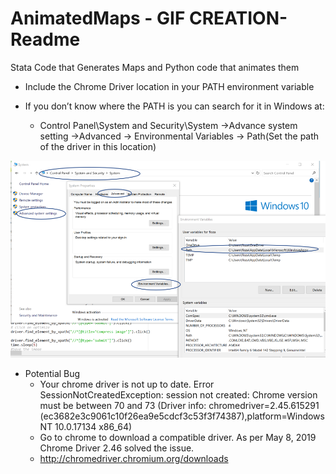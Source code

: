 # AnimatedMaps - GIF CREATION- Readme
Stata Code that Generates Maps and Python code that animates them


-	Include the Chrome Driver location in your PATH environment variable

   - If you don’t know where the PATH is you can search for it in Windows at:
       - Control Panel\System and Security\System ->Advance system setting ->Advanced -> Environmental Variables -> Path(Set the path of the driver in this location) 

       
![alt text](Images/Path.png)


- Potential Bug
   -	Your chrome driver is not up to date. Error
SessionNotCreatedException: session not created: Chrome version must be between 70 and 73
(Driver info: chromedriver=2.45.615291 (ec3682e3c9061c10f26ea9e5cdcf3c53f3f74387),platform=Windows NT 10.0.17134 x86_64)
   - Go to chrome to download a compatible driver. As per May 8, 2019 Chrome Driver 2.46 solved the issue. 
   - http://chromedriver.chromium.org/downloads

